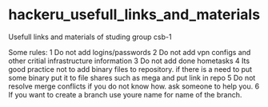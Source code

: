 # hackeru_usefull_links_and_materials
Usefull links and materials of studing group csb-1

Some rules:
  1 Do not add logins/passwords
  2 Do not add vpn configs and other critial infrastructure information
  3 Do not add done hometasks
  4 Its good practice not to add binary files to repository. if there is a need to put some binary put it to file shares such as mega and put link in repo
  5 Do not resolve merge conflicts if you do not know how. ask someone to help you.
  6 If you want to create a branch use youre name for name of the branch.
